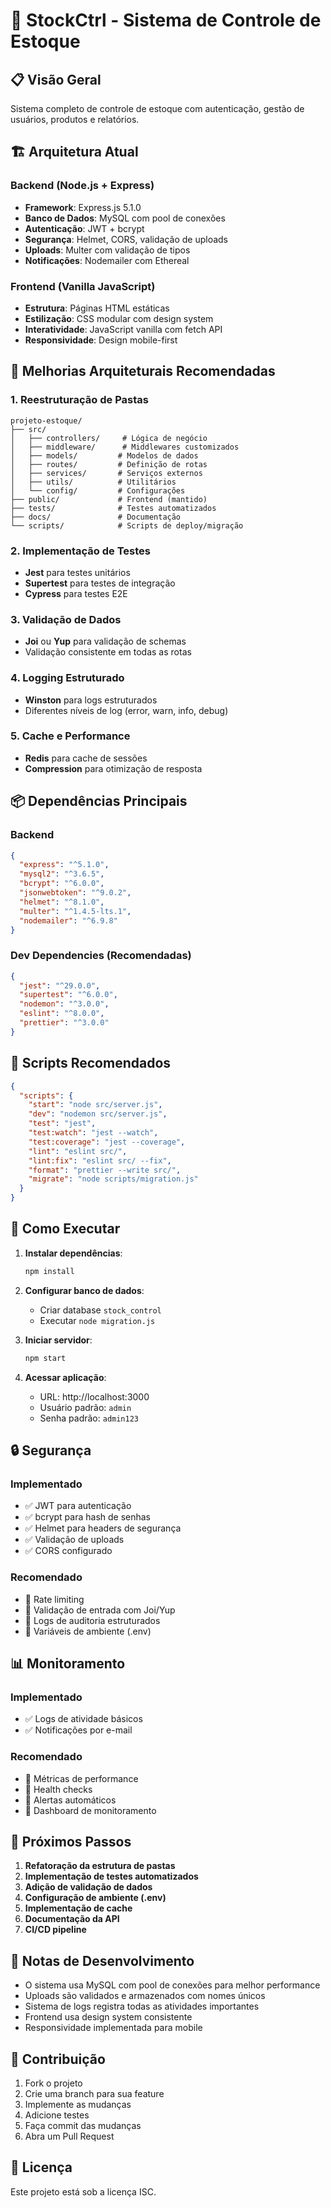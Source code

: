 # 🏢 StockCtrl - Sistema de Controle de Estoque

## 📋 Visão Geral
Sistema completo de controle de estoque com autenticação, gestão de usuários, produtos e relatórios.

## 🏗️ Arquitetura Atual

### Backend (Node.js + Express)
- **Framework**: Express.js 5.1.0
- **Banco de Dados**: MySQL com pool de conexões
- **Autenticação**: JWT + bcrypt
- **Segurança**: Helmet, CORS, validação de uploads
- **Uploads**: Multer com validação de tipos
- **Notificações**: Nodemailer com Ethereal

### Frontend (Vanilla JavaScript)
- **Estrutura**: Páginas HTML estáticas
- **Estilização**: CSS modular com design system
- **Interatividade**: JavaScript vanilla com fetch API
- **Responsividade**: Design mobile-first

## 🚀 Melhorias Arquiteturais Recomendadas

### 1. Reestruturação de Pastas
```
projeto-estoque/
├── src/
│   ├── controllers/     # Lógica de negócio
│   ├── middleware/      # Middlewares customizados
│   ├── models/         # Modelos de dados
│   ├── routes/         # Definição de rotas
│   ├── services/       # Serviços externos
│   ├── utils/          # Utilitários
│   └── config/         # Configurações
├── public/             # Frontend (mantido)
├── tests/              # Testes automatizados
├── docs/               # Documentação
└── scripts/            # Scripts de deploy/migração
```

### 2. Implementação de Testes
- **Jest** para testes unitários
- **Supertest** para testes de integração
- **Cypress** para testes E2E

### 3. Validação de Dados
- **Joi** ou **Yup** para validação de schemas
- Validação consistente em todas as rotas

### 4. Logging Estruturado
- **Winston** para logs estruturados
- Diferentes níveis de log (error, warn, info, debug)

### 5. Cache e Performance
- **Redis** para cache de sessões
- **Compression** para otimização de resposta

## 📦 Dependências Principais

### Backend
```json
{
  "express": "^5.1.0",
  "mysql2": "^3.6.5",
  "bcrypt": "^6.0.0",
  "jsonwebtoken": "^9.0.2",
  "helmet": "^8.1.0",
  "multer": "^1.4.5-lts.1",
  "nodemailer": "^6.9.8"
}
```

### Dev Dependencies (Recomendadas)
```json
{
  "jest": "^29.0.0",
  "supertest": "^6.0.0",
  "nodemon": "^3.0.0",
  "eslint": "^8.0.0",
  "prettier": "^3.0.0"
}
```

## 🔧 Scripts Recomendados

```json
{
  "scripts": {
    "start": "node src/server.js",
    "dev": "nodemon src/server.js",
    "test": "jest",
    "test:watch": "jest --watch",
    "test:coverage": "jest --coverage",
    "lint": "eslint src/",
    "lint:fix": "eslint src/ --fix",
    "format": "prettier --write src/",
    "migrate": "node scripts/migration.js"
  }
}
```

## 🚀 Como Executar

1. **Instalar dependências**:
   ```bash
   npm install
   ```

2. **Configurar banco de dados**:
   - Criar database `stock_control`
   - Executar `node migration.js`

3. **Iniciar servidor**:
   ```bash
   npm start
   ```

4. **Acessar aplicação**:
   - URL: http://localhost:3000
   - Usuário padrão: `admin`
   - Senha padrão: `admin123`

## 🔒 Segurança

### Implementado
- ✅ JWT para autenticação
- ✅ bcrypt para hash de senhas
- ✅ Helmet para headers de segurança
- ✅ Validação de uploads
- ✅ CORS configurado

### Recomendado
- 🔄 Rate limiting
- 🔄 Validação de entrada com Joi/Yup
- 🔄 Logs de auditoria estruturados
- 🔄 Variáveis de ambiente (.env)

## 📊 Monitoramento

### Implementado
- ✅ Logs de atividade básicos
- ✅ Notificações por e-mail

### Recomendado
- 🔄 Métricas de performance
- 🔄 Health checks
- 🔄 Alertas automáticos
- 🔄 Dashboard de monitoramento

## 🔄 Próximos Passos

1. **Refatoração da estrutura de pastas**
2. **Implementação de testes automatizados**
3. **Adição de validação de dados**
4. **Configuração de ambiente (.env)**
5. **Implementação de cache**
6. **Documentação da API**
7. **CI/CD pipeline**

## 📝 Notas de Desenvolvimento

- O sistema usa MySQL com pool de conexões para melhor performance
- Uploads são validados e armazenados com nomes únicos
- Sistema de logs registra todas as atividades importantes
- Frontend usa design system consistente
- Responsividade implementada para mobile

## 🤝 Contribuição

1. Fork o projeto
2. Crie uma branch para sua feature
3. Implemente as mudanças
4. Adicione testes
5. Faça commit das mudanças
6. Abra um Pull Request

## 📄 Licença

Este projeto está sob a licença ISC. 